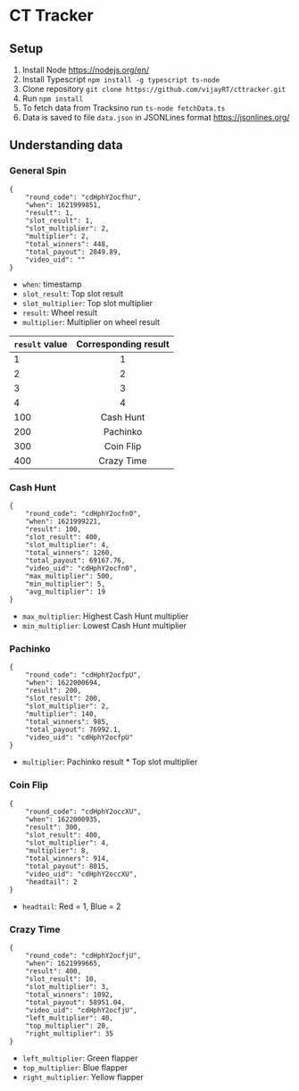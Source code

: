 # CT Tracker

## Setup

1. Install Node https://nodejs.org/en/
2. Install Typescript `npm install -g typescript ts-node`
3. Clone repository `git clone https://github.com/vijayRT/cttracker.git`
4. Run `npm install`
5. To fetch data from Tracksino run `ts-node fetchData.ts`
6. Data is saved to file `data.json` in JSONLines format https://jsonlines.org/

## Understanding data

### General Spin
```
{
    "round_code": "cdHphY2ocfhU",
    "when": 1621999851,
    "result": 1,
    "slot_result": 1,
    "slot_multiplier": 2,
    "multiplier": 2,
    "total_winners": 448,
    "total_payout": 2849.89,
    "video_uid": ""
}
```

* `when`: timestamp
* `slot_result`: Top slot result
* `slot_multiplier`: Top slot multiplier
* `result`: Wheel result
* `multiplier`: Multiplier on wheel result

| `result` value | Corresponding result |
| ------------- |:-------------:|
|1|1|
|2|2|
|3|3|
|4|4|
|100| Cash Hunt|
|200|Pachinko|
|300| Coin Flip|
|400|Crazy Time|

### Cash Hunt

```
{
    "round_code": "cdHphY2ocfn0",
    "when": 1621999221,
    "result": 100,
    "slot_result": 400,
    "slot_multiplier": 4,
    "total_winners": 1260,
    "total_payout": 69167.76,
    "video_uid": "cdHphY2ocfn0",
    "max_multiplier": 500,
    "min_multiplier": 5,
    "avg_multiplier": 19
}
```

* `max_multiplier`: Highest Cash Hunt multiplier
* `min_multiplier`: Lowest Cash Hunt multiplier

### Pachinko

```
{
    "round_code": "cdHphY2ocfpU",
    "when": 1622000694,
    "result": 200,
    "slot_result": 200,
    "slot_multiplier": 2,
    "multiplier": 140,
    "total_winners": 985,
    "total_payout": 76992.1,
    "video_uid": "cdHphY2ocfpU"
}
```

* `multiplier`: Pachinko result * Top slot multiplier

### Coin Flip

```
{
    "round_code": "cdHphY2occXU",
    "when": 1622000935,
    "result": 300,
    "slot_result": 400,
    "slot_multiplier": 4,
    "multiplier": 8,
    "total_winners": 914,
    "total_payout": 8015,
    "video_uid": "cdHphY2occXU",
    "headtail": 2
}
```

* `headtail`: Red = 1, Blue = 2

### Crazy Time

```
{
    "round_code": "cdHphY2ocfjU",
    "when": 1621999665,
    "result": 400,
    "slot_result": 10,
    "slot_multiplier": 3,
    "total_winners": 1092,
    "total_payout": 58951.04,
    "video_uid": "cdHphY2ocfjU",
    "left_multiplier": 40,
    "top_multiplier": 20,
    "right_multiplier": 35
}
```

* `left_multiplier`: Green flapper
* `top_multiplier`: Blue flapper
* `right_multiplier`: Yellow flapper  